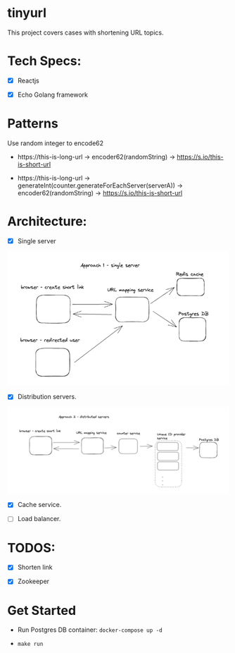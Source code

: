 # tinyurl

This project covers cases with shortening URL topics.

# Tech Specs:

- [x] Reactjs

- [x] Echo Golang framework

# Patterns

Use random integer to encode62 
- https://this-is-long-url -> encoder62(randomString) -> https://s.io/this-is-short-url


- https://this-is-long-url -> generateInt(counter.generateForEachServer(serverA)) -> encoder62(randomString) -> https://s.io/this-is-short-url

# Architecture:

- [x] Single server

![Alt text](doc/images/single-server-approach.png)

- [x] Distribution servers.

![Alt text](doc/images/distributed-servers-approach.png)

- [x] Cache service.

- [ ] Load balancer.

# TODOS:

- [x] Shorten link

- [x] Zookeeper

# Get Started

- Run Postgres DB container: `docker-compose up -d`

- `make run`
